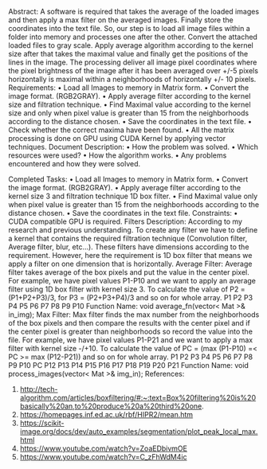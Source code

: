 Abstract:
A software is required that takes the average of the loaded images and then apply a max filter on the averaged images. Finally store the coordinates into the text file. So, our step is to load all image files within a folder into memory and processes one after the other.  Convert the attached loaded files to gray scale. Apply average algorithm according to the kernel size after that takes the maximal value and finally get the positions of the lines in the image. The processing deliver all image pixel coordinates where the pixel brightness of the image after it has been averaged over +/-5 pixels horizontally is maximal within a neighborhoods of horizontally +/- 10 pixels.
Requirements:
•	Load all Images to memory in Matrix form.
•	Convert the image format. (RGB2GRAY).
•	Apply average filter according to the kernel size and filtration technique.
•	Find Maximal value according to the kernel size and only when pixel value is greater than 15 from the neighborhoods according to the distance chosen.
•	Save the coordinates in the text file.
•	Check whether the correct maxima have been found.
•	All the matrix processing is done on GPU using CUDA Kernel by applying vector techniques.
Document Description:
•	How the problem was solved.
•	Which resources were used?
•	How the algorithm works.
•	Any problems encountered and how they were solved.

Completed Tasks:
•	Load all Images to memory in Matrix form.
•	Convert the image format. (RGB2GRAY).
•	Apply average filter according to the kernel size 3 and filtration technique 1D box filter.
•	Find Maximal value only when pixel value is greater than 15 from the neighborhoods according to the distance chosen.
•	Save the coordinates in the text file.
Constraints:
•	CUDA compatible GPU is required.
Filters Description:
According to my research and previous understanding. To create any filter we have to define a kernel that contains the required filtration technique (Convolution filter, Average filter, blur, etc…). These filters have dimensions according to the requirement. However, here the requirement is 1D box filter that means we apply a filter on one dimension that is horizontally.
Average Filter:
Average filter takes average of the box pixels and put the value in the center pixel. 
For example, we have pixel values P1-P10 and we want to apply an average filter using 1D box filter with kernel size 3. 
To calculate the value of P2 = (P1+P2+P3)/3, for P3 = (P2+P3+P4)/3 and so on for whole array.
P1	P2	P3	P4	P5	P6	P7	P8	P9	P10
Function Name: void average_fn(vector< Mat >& in_img);
Max Filter:
Max filter finds the max number from the neighborhoods of the box pixels and then compare the results with the center pixel and if the center pixel is greater than neighborhoods so record the value into the file. 
For example, we have pixel values P1-P21 and we want to apply a max filter with kernel size -/+10. 
To calculate the value of PC = (max (P1-P10) =< PC >= max (P12-P21)) and so on for whole array.
P1	P2	P3	P4	P5	P6	P7	P8	P9	P10	PC	P12	P13	P14	P15	P16	P17	P18	P19	P20	P21
Function Name: void process_images(vector< Mat >& img_in);
References:
1.	http://tech-algorithm.com/articles/boxfiltering/#:~:text=Box%20filtering%20is%20basically%20an,to%20produce%20a%20third%20one.
2.	https://homepages.inf.ed.ac.uk/rbf/HIPR2/mean.htm
3.	https://scikit-image.org/docs/dev/auto_examples/segmentation/plot_peak_local_max.html
4.	https://www.youtube.com/watch?v=ZoaEDbivmOE
5.	https://www.youtube.com/watch?v=C_zFhWdM4ic
